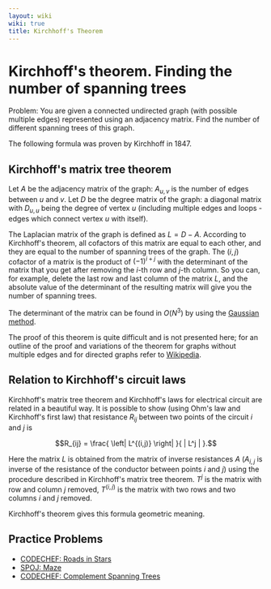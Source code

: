 ```yaml
---
layout: wiki
wiki: true
title: Kirchhoff's Theorem
---
```

# Kirchhoff's theorem. Finding the number of spanning trees

Problem: You are given a connected undirected graph (with possible multiple edges) represented using an adjacency matrix. Find the number of different spanning trees of this graph.

The following formula was proven by Kirchhoff in 1847.

## Kirchhoff's matrix tree theorem

Let $A$ be the adjacency matrix of the graph: $A_{u,v}$ is the number of edges between $u$ and $v$.
Let $D$ be the degree matrix of the graph: a diagonal matrix with $D_{u,u}$ being the degree of vertex $u$ (including multiple edges and loops - edges which connect vertex $u$ with itself).

The Laplacian matrix of the graph is defined as $L = D - A$.
According to Kirchhoff's theorem, all cofactors of this matrix are equal to each other, and they are equal to the number of spanning trees of the graph.
The $(i,j)$ cofactor of a matrix is the product of $(-1)^{i + j}$ with the determinant of the matrix that you get after removing the $i$-th row and $j$-th column.
So you can, for example, delete the last row and last column of the matrix $L$, and the absolute value of the determinant of the resulting matrix will give you the number of spanning trees.

The determinant of the matrix can be found in $O(N^3)$ by using the [Gaussian method](../linear_algebra/determinant-gauss).

The proof of this theorem is quite difficult and is not presented here; for an outline of the proof and variations of the theorem for graphs without multiple edges and for directed graphs refer to [Wikipedia](https://en.wikipedia.org/wiki/Kirchhoff%27s_theorem).

## Relation to Kirchhoff's circuit laws

Kirchhoff's matrix tree theorem and Kirchhoff's laws for electrical circuit are related in a beautiful way. It is possible to show (using Ohm's law and Kirchhoff's first law) that resistance $R_{ij}$ between two points of the circuit $i$ and $j$ is

$$R_{ij} = \frac{ \left| L^{(i,j)} \right| }{ | L^j | }.$$

Here the matrix $L$ is obtained from the matrix of inverse resistances $A$ ($A_{i,j}$ is inverse of the resistance of the conductor between points $i$ and $j$) using the procedure described in Kirchhoff's matrix tree theorem.
$T^j$ is the matrix with row and column $j$ removed, $T^{(i,j)}$ is the matrix with two rows and two columns $i$ and $j$ removed.

Kirchhoff's theorem gives this formula geometric meaning.

## Practice Problems
 - [CODECHEF: Roads in Stars](https://www.codechef.com/problems/STARROAD)
 - [SPOJ: Maze](http://www.spoj.com/problems/KPMAZE/)
 - [CODECHEF: Complement Spanning Trees](https://www.codechef.com/problems/CSTREE)

